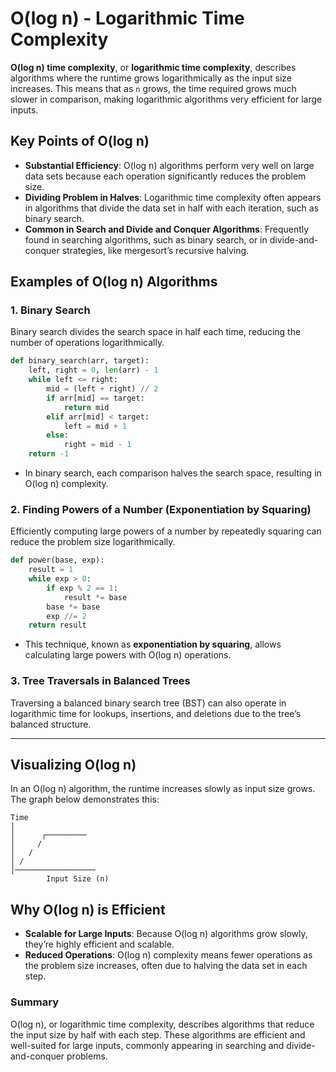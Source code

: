 # O(log n) - Logarithmic Time Complexity

**O(log n) time complexity**, or **logarithmic time complexity**, describes algorithms where the runtime grows logarithmically as the input size increases. This means that as `n` grows, the time required grows much slower in comparison, making logarithmic algorithms very efficient for large inputs.

## Key Points of O(log n)

- **Substantial Efficiency**: O(log n) algorithms perform very well on large data sets because each operation significantly reduces the problem size.
- **Dividing Problem in Halves**: Logarithmic time complexity often appears in algorithms that divide the data set in half with each iteration, such as binary search.
- **Common in Search and Divide and Conquer Algorithms**: Frequently found in searching algorithms, such as binary search, or in divide-and-conquer strategies, like mergesort’s recursive halving.

## Examples of O(log n) Algorithms

### 1. Binary Search

Binary search divides the search space in half each time, reducing the number of operations logarithmically.

```python
def binary_search(arr, target):
    left, right = 0, len(arr) - 1
    while left <= right:
        mid = (left + right) // 2
        if arr[mid] == target:
            return mid
        elif arr[mid] < target:
            left = mid + 1
        else:
            right = mid - 1
    return -1
```

- In binary search, each comparison halves the search space, resulting in O(log n) complexity.

### 2. Finding Powers of a Number (Exponentiation by Squaring)

Efficiently computing large powers of a number by repeatedly squaring can reduce the problem size logarithmically.

```python
def power(base, exp):
    result = 1
    while exp > 0:
        if exp % 2 == 1:
            result *= base
        base *= base
        exp //= 2
    return result
```

- This technique, known as **exponentiation by squaring**, allows calculating large powers with O(log n) operations.

### 3. Tree Traversals in Balanced Trees

Traversing a balanced binary search tree (BST) can also operate in logarithmic time for lookups, insertions, and deletions due to the tree’s balanced structure.

---

## Visualizing O(log n)

In an O(log n) algorithm, the runtime increases slowly as input size grows. The graph below demonstrates this:

```
Time
│
│      ┌─────────
│     /
│   /
│ /
│──────────────────
        Input Size (n)
```

## Why O(log n) is Efficient

- **Scalable for Large Inputs**: Because O(log n) algorithms grow slowly, they’re highly efficient and scalable.
- **Reduced Operations**: O(log n) complexity means fewer operations as the problem size increases, often due to halving the data set in each step.

### Summary

O(log n), or logarithmic time complexity, describes algorithms that reduce the input size by half with each step. These algorithms are efficient and well-suited for large inputs, commonly appearing in searching and divide-and-conquer problems.
